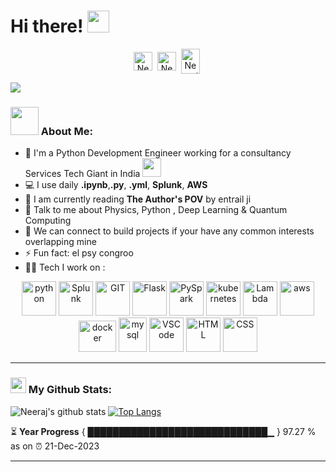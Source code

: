 # Hi there! <img src="https://github.com/TheDudeThatCode/TheDudeThatCode/blob/master/Assets/Hi.gif" width="35" />
<p align="center">
<a href="https://twitter.com/neeraj_kuro" target="blank"><img align="center" src="https://cdn.jsdelivr.net/npm/simple-icons@3.0.1/icons/twitter.svg" alt="Neeraj_Sirvisetti" height="30" width="30" /></a>&nbsp;
<a href="https://www.linkedin.com/in/neeraj-sirvisetti/" target="blank"><img align="center" src="https://cdn.jsdelivr.net/npm/simple-icons@3.0.1/icons/linkedin.svg" alt="NeerajSirvisetti" height="30" width="30" /></a>&nbsp;
<a href="https://neerajsirvisetti.herokuapp.com/" target="blank"><img align="center" src="https://cdn.jsdelivr.net/npm/simple-icons@3.0.1/icons/googlechrome.svg" alt="Neerajsirvisetti" height="40" width="30" /></a>&nbsp;
</p>


![](https://camo.githubusercontent.com/992babdffd8c74a1502de375fbdf7e4d54773242/68747470733a2f2f6d656469612e67697068792e636f6d2f6d656469612f53576f536b4e36447854737a71494b4571762f67697068792e676966)


### <img src="https://github.com/TheDudeThatCode/TheDudeThatCode/blob/master/Assets/Developer.gif" width="45" /> About Me:
- 🏦 I'm a Python Development Engineer working for a consultancy Services Tech Giant in India 
      <img src="https://media.giphy.com/media/WUlplcMpOCEmTGBtBW/giphy.gif" width="30">
- 💻 I use daily **.ipynb**,**.py**, **.yml**, **Splunk**,  **AWS**
- 📖 I am currently reading **The Author's POV** by entrail ji
- 💬 Talk to me about Physics, Python , Deep Learning & Quantum Computing
- 👯 We can connect to build projects if your have any common interests overlapping mine
- ⚡ Fun fact: el psy congroo
- 🧑‍💻 Tech I work on :
<p align="center">
     <img src="https://www.vectorlogo.zone/logos/python/python-icon.svg" alt="python" width="55" height="55"/>
      <img src="https://www.vectorlogo.zone/logos/splunk/splunk-icon.svg" alt="Splunk" width="55" height="55"/> 
      <img src="https://www.vectorlogo.zone/logos/git-scm/git-scm-icon.svg" alt="GIT" width="55" height="55"/>      
      <img src="https://www.vectorlogo.zone/logos/pocoo_flask/pocoo_flask-icon.svg" alt="Flask" width="55" height="55"/>
      <img src="https://www.vectorlogo.zone/logos/apache_spark/apache_spark-icon.svg" alt="PySpark" width="55" height="55"/> 
      <img src="https://www.vectorlogo.zone/logos/amazon_eks/amazon_eks-icon.svg" alt="kubernetes" width="55" height="55"/>
      <img src="https://www.vectorlogo.zone/logos/amazon_awslambda/amazon_awslambda-icon.svg" alt="Lambda" width="55" height="55"/> 
      <img src="https://www.vectorlogo.zone/logos/amazon_aws/amazon_aws-icon.svg" alt="aws" width="55" height="55"/>
      <img src="https://www.vectorlogo.zone/logos/docker/docker-official.svg" alt="docker" width="60" height="50"/>
      <img src="https://www.vectorlogo.zone/logos/mysql/mysql-icon.svg" alt="mysql" width="45" height="55"/>
      <img src="https://www.vectorlogo.zone/logos/visualstudio_code/visualstudio_code-icon.svg" alt="VSCode" width="55" height="55"/>
      <img src="https://www.vectorlogo.zone/logos/w3_html5/w3_html5-icon.svg" alt="HTML" width="55" height="55"/>
      <img src="https://www.vectorlogo.zone/logos/w3_css/w3_css-icon.svg" alt="CSS" width="55" height="55"/>
</p>


---
### <img src='https://media1.giphy.com/media/du3J3cXyzhj75IOgvA/giphy.gif?cid=ecf05e47x2g034i9pzwtzzsd3xgg2w9nr94t4tflbbgo3008&rid=giphy.gif' width='25' /> My Github Stats:
![Neeraj's github stats](https://github-readme-stats.vercel.app/api?username=neerajsirvisetti&show_icons=true&title_color=ffc857&icon_color=8ac926&text_color=daf7dc&bg_color=151515&hide=issues&count_private=true&include_all_commits=true)
[![Top Langs](https://github-readme-stats.vercel.app/api/top-langs/?username=neerajsirvisetti&layout=compact&text_color=daf7dc&bg_color=151515)](https://github.com/anuraghazra/github-readme-stats)

<!--START_SECTION:waka-->

<!--END_SECTION:waka-->

⏳ **Year Progress** { █████████████████████████████▁ } 97.27 % as on ⏰ 21-Dec-2023

---


